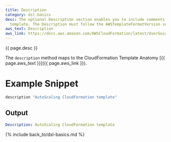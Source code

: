 ```yaml
---
title: Description
category: dsl-basics
desc: The optional Description section enables you to include comments about your
  template. The Description must follow the AWSTemplateFormatVersion section.
aws_text: Description
aws_link: https://docs.aws.amazon.com/AWSCloudFormation/latest/UserGuide/template-description-structure.html
---
```


{{ page.desc }}

The `description` method maps to the CloudFormation Template Anatomy [{{ page.aws_text }}]({{ page.aws_link }}).

# Example Snippet


```ruby
description "AutoScaling CloudFormation template"
```

## Output

```yaml
Description: AutoScaling CloudFormation template
```

{% include back_to/dsl-basics.md %}


